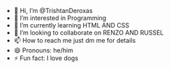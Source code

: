 - 👋 Hi, I’m @TrishtanDeroxas
- 👀 I’m interested in Programming
- 🌱 I’m currently learning HTML AND CSS
- 💞️ I’m looking to collaborate on RENZO AND RUSSEL
- 📫 How to reach me just dm me for details
- 😄 Pronouns: he/him
- ⚡ Fun fact: I love dogs

<!---
TrishtanDeroxas/TrishtanDeroxas is a ✨ special ✨ repository because its `README.md` (this file) appears on your GitHub profile.
You can click the Preview link to take a look at your changes.
--->
